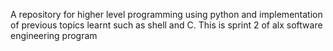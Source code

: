 A repository for higher level programming using python and implementation of previous topics learnt such as shell and C. This is sprint 2 of alx software engineering program
